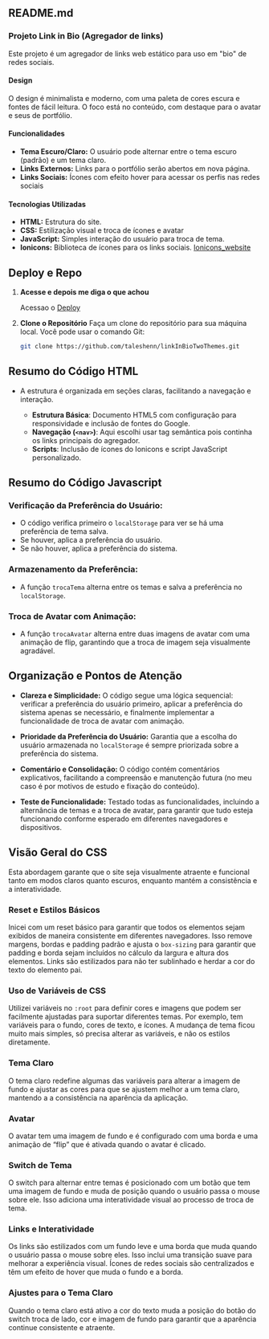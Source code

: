 ## README.md

### Projeto Link in Bio (Agregador de links)

Este projeto é um agregador de links web estático para uso em "bio" de redes sociais.

#### Design

O design é minimalista e moderno, com uma paleta de cores escura e fontes de fácil leitura. O foco está no conteúdo, com destaque para o avatar e seus de portfólio.

#### Funcionalidades

- **Tema Escuro/Claro:** O usuário pode alternar entre o tema escuro (padrão) e um tema claro.
- **Links Externos:** Links para o portfólio serão abertos em nova página.
- **Links Sociais:** Ícones com efeito hover para acessar os perfis nas redes sociais

#### Tecnologias Utilizadas

- **HTML:** Estrutura do site.
- **CSS:** Estilização visual e troca de ícones e avatar
- **JavaScript:** Simples interação do usuário para troca de tema.
- **Ionicons:** Biblioteca de ícones para os links sociais. [Ionicons_website](https://ionic.io/ionicons)

## Deploy e Repo

1. **Acesse e depois me diga o que achou**

   Acessao o [Deploy](https://link-in-bio-two-themes.vercel.app/)

2. **Clone o Repositório**
   Faça um clone do repositório para sua máquina local. Você pode usar o comando Git:
   ```bash
   git clone https://github.com/taleshenn/linkInBioTwoThemes.git
   ```


## Resumo do Código HTML

- A estrutura é organizada em seções claras, facilitando a navegação e interação.

  - **Estrutura Básica**: Documento HTML5 com configuração para responsividade e inclusão de fontes do Google.
  - **Navegação (`<nav>`)**: Aqui escolhi usar tag semântica pois continha os links principais do agregador.
  - **Scripts**: Inclusão de ícones do Ionicons e script JavaScript personalizado.

## Resumo do Código Javascript

### **Verificação da Preferência do Usuário:**

- O código verifica primeiro o `localStorage` para ver se há uma preferência de tema salva.
- Se houver, aplica a preferência do usuário.
- Se não houver, aplica a preferência do sistema.

### **Armazenamento da Preferência:**

- A função `trocaTema` alterna entre os temas e salva a preferência no `localStorage`.

### **Troca de Avatar com Animação:**

- A função `trocaAvatar` alterna entre duas imagens de avatar com uma animação de flip, garantindo que a troca de imagem seja visualmente agradável.

## Organização e Pontos de Atenção

- **Clareza e Simplicidade:** O código segue uma lógica sequencial: verificar a preferência do usuário primeiro, aplicar a preferência do sistema apenas se necessário, e finalmente implementar a funcionalidade de troca de avatar com animação.

- **Prioridade da Preferência do Usuário:** Garantia que a escolha do usuário armazenada no `localStorage` é sempre priorizada sobre a preferência do sistema.

- **Comentário e Consolidação:** O código contém comentários explicativos, facilitando a compreensão e manutenção futura (no meu caso é por motivos de estudo e fixação do conteúdo).

- **Teste de Funcionalidade:** Testado todas as funcionalidades, incluindo a alternância de temas e a troca de avatar, para garantir que tudo esteja funcionando conforme esperado em diferentes navegadores e dispositivos.

## Visão Geral do CSS

Esta abordagem garante que o site seja visualmente atraente e funcional tanto em modos claros quanto escuros, enquanto mantém a consistência e a interatividade.

### **Reset e Estilos Básicos**

Inicei com um reset básico para garantir que todos os elementos sejam exibidos de maneira consistente em diferentes navegadores. Isso remove margens, bordas e padding padrão e ajusta o `box-sizing` para garantir que padding e borda sejam incluídos no cálculo da largura e altura dos elementos. Links são estilizados para não ter sublinhado e herdar a cor do texto do elemento pai.

### **Uso de Variáveis de CSS**

Utilizei variáveis no `:root` para definir cores e imagens que podem ser facilmente ajustadas para suportar diferentes temas. Por exemplo, tem variáveis para o fundo, cores de texto, e ícones. A mudança de tema ficou muito mais simples, só precisa alterar as variáveis, e não os estilos diretamente.

### **Tema Claro**

O tema claro redefine algumas das variáveis para alterar a imagem de fundo e ajustar as cores para que se ajustem melhor a um tema claro, mantendo a a consistência na aparência da aplicação.

### **Avatar**

O avatar tem uma imagem de fundo e é configurado com uma borda e uma animação de “flip” que é ativada quando o avatar é clicado.

### **Switch de Tema**

O switch para alternar entre temas é posicionado com um botão que tem uma imagem de fundo e muda de posição quando o usuário passa o mouse sobre ele. Isso adiciona uma interatividade visual ao processo de troca de tema.

### **Links e Interatividade**

Os links são estilizados com um fundo leve e uma borda que muda quando o usuário passa o mouse sobre eles. Isso inclui uma transição suave para melhorar a experiência visual. Ícones de redes sociais são centralizados e têm um efeito de hover que muda o fundo e a borda.

### **Ajustes para o Tema Claro**

Quando o tema claro está ativo a cor do texto muda a posição do botão do switch troca de lado, cor e imagem de fundo para garantir que a aparência continue consistente e atraente.
